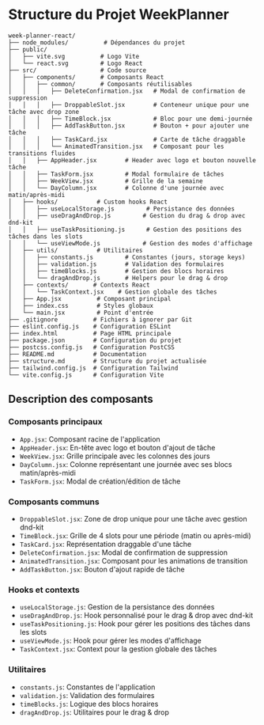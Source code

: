 # Structure du Projet WeekPlanner

```
week-planner-react/
├── node_modules/          # Dépendances du projet
├── public/
│   ├── vite.svg          # Logo Vite
│   └── react.svg         # Logo React
├── src/                  # Code source
│   ├── components/       # Composants React
│   │   ├── common/       # Composants réutilisables
│   │   │   ├── DeleteConfirmation.jsx   # Modal de confirmation de suppression
│   │   │   ├── DroppableSlot.jsx        # Conteneur unique pour une tâche avec drop zone
│   │   │   ├── TimeBlock.jsx            # Bloc pour une demi-journée
│   │   │   ├── AddTaskButton.jsx        # Bouton + pour ajouter une tâche
│   │   │   ├── TaskCard.jsx             # Carte de tâche draggable
│   │   │   └── AnimatedTransition.jsx   # Composant pour les transitions fluides
│   │   ├── AppHeader.jsx        # Header avec logo et bouton nouvelle tâche
│   │   ├── TaskForm.jsx         # Modal formulaire de tâches
│   │   ├── WeekView.jsx         # Grille de la semaine
│   │   └── DayColumn.jsx        # Colonne d'une journée avec matin/après-midi
│   ├── hooks/           # Custom hooks React
│   │   ├── useLocalStorage.js         # Persistance des données
│   │   ├── useDragAndDrop.js         # Gestion du drag & drop avec dnd-kit
│   │   ├── useTaskPositioning.js      # Gestion des positions des tâches dans les slots
│   │   └── useViewMode.js            # Gestion des modes d'affichage
│   ├── utils/           # Utilitaires
│   │   ├── constants.js         # Constantes (jours, storage keys)
│   │   ├── validation.js        # Validation des formulaires
│   │   ├── timeBlocks.js        # Gestion des blocs horaires
│   │   └── dragAndDrop.js       # Helpers pour le drag & drop
│   ├── contexts/       # Contexts React
│   │   └── TaskContext.jsx    # Gestion globale des tâches
│   ├── App.jsx          # Composant principal
│   ├── index.css        # Styles globaux
│   └── main.jsx         # Point d'entrée
├── .gitignore          # Fichiers à ignorer par Git
├── eslint.config.js    # Configuration ESLint
├── index.html          # Page HTML principale
├── package.json        # Configuration du projet
├── postcss.config.js   # Configuration PostCSS
├── README.md           # Documentation
├── structure.md        # Structure du projet actualisée
├── tailwind.config.js  # Configuration Tailwind
└── vite.config.js      # Configuration Vite
```

## Description des composants

### Composants principaux

- `App.jsx`: Composant racine de l'application
- `AppHeader.jsx`: En-tête avec logo et bouton d'ajout de tâche
- `WeekView.jsx`: Grille principale avec les colonnes des jours
- `DayColumn.jsx`: Colonne représentant une journée avec ses blocs matin/après-midi
- `TaskForm.jsx`: Modal de création/édition de tâche

### Composants communs

- `DroppableSlot.jsx`: Zone de drop unique pour une tâche avec gestion dnd-kit
- `TimeBlock.jsx`: Grille de 4 slots pour une période (matin ou après-midi)
- `TaskCard.jsx`: Représentation draggable d'une tâche
- `DeleteConfirmation.jsx`: Modal de confirmation de suppression
- `AnimatedTransition.jsx`: Composant pour les animations de transition
- `AddTaskButton.jsx`: Bouton d'ajout rapide de tâche

### Hooks et contexts

- `useLocalStorage.js`: Gestion de la persistance des données
- `useDragAndDrop.js`: Hook personnalisé pour le drag & drop avec dnd-kit
- `useTaskPositioning.js`: Hook pour gérer les positions des tâches dans les slots
- `useViewMode.js`: Hook pour gérer les modes d'affichage
- `TaskContext.jsx`: Context pour la gestion globale des tâches

### Utilitaires

- `constants.js`: Constantes de l'application
- `validation.js`: Validation des formulaires
- `timeBlocks.js`: Logique des blocs horaires
- `dragAndDrop.js`: Utilitaires pour le drag & drop
